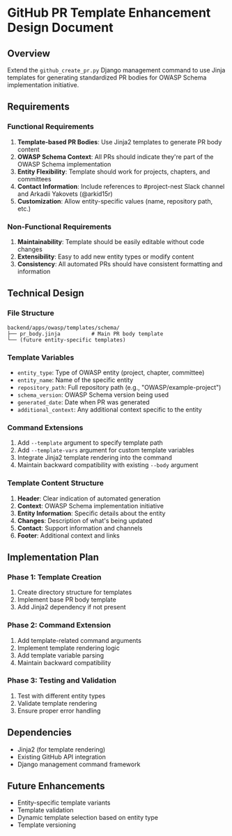 # GitHub PR Template Enhancement Design Document

## Overview
Extend the `github_create_pr.py` Django management command to use Jinja templates for generating standardized PR bodies for OWASP Schema implementation initiative.

## Requirements

### Functional Requirements
1. **Template-based PR Bodies**: Use Jinja2 templates to generate PR body content
2. **OWASP Schema Context**: All PRs should indicate they're part of the OWASP Schema implementation
3. **Entity Flexibility**: Template should work for projects, chapters, and committees
4. **Contact Information**: Include references to #project-nest Slack channel and Arkadii Yakovets (@arkid15r)
5. **Customization**: Allow entity-specific values (name, repository path, etc.)

### Non-Functional Requirements
1. **Maintainability**: Template should be easily editable without code changes
2. **Extensibility**: Easy to add new entity types or modify content
3. **Consistency**: All automated PRs should have consistent formatting and information

## Technical Design

### File Structure
```
backend/apps/owasp/templates/schema/
├── pr_body.jinja          # Main PR body template
└── (future entity-specific templates)
```

### Template Variables
- `entity_type`: Type of OWASP entity (project, chapter, committee)
- `entity_name`: Name of the specific entity
- `repository_path`: Full repository path (e.g., "OWASP/example-project")
- `schema_version`: OWASP Schema version being used
- `generated_date`: Date when PR was generated
- `additional_context`: Any additional context specific to the entity

### Command Extensions
1. Add `--template` argument to specify template path
2. Add `--template-vars` argument for custom template variables
3. Integrate Jinja2 template rendering into the command
4. Maintain backward compatibility with existing `--body` argument

### Template Content Structure
1. **Header**: Clear indication of automated generation
2. **Context**: OWASP Schema implementation initiative
3. **Entity Information**: Specific details about the entity
4. **Changes**: Description of what's being updated
5. **Contact**: Support information and channels
6. **Footer**: Additional context and links

## Implementation Plan

### Phase 1: Template Creation
1. Create directory structure for templates
2. Implement base PR body template
3. Add Jinja2 dependency if not present

### Phase 2: Command Extension
1. Add template-related command arguments
2. Implement template rendering logic
3. Add template variable parsing
4. Maintain backward compatibility

### Phase 3: Testing and Validation
1. Test with different entity types
2. Validate template rendering
3. Ensure proper error handling

## Dependencies
- Jinja2 (for template rendering)
- Existing GitHub API integration
- Django management command framework

## Future Enhancements
- Entity-specific template variants
- Template validation
- Dynamic template selection based on entity type
- Template versioning
